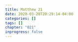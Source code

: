 ```yaml
---
title: Matthew 21
date: 2020-03-28T20:29:14-04:00
categories: []
tags: []
chapter: "021"
inprogress: false
---
```


